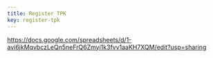 ```yaml
---
title: Register TPK
key: register-tpk
---
```

https://docs.google.com/spreadsheets/d/1-avi6jkMqvbczLeQn5neFrQ6Zmyi1k3fvv1aaKH7XQM/edit?usp=sharing